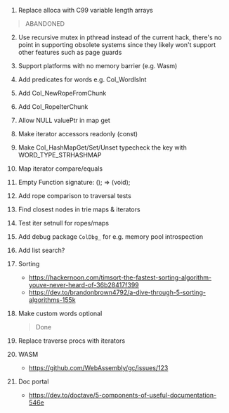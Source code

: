 1. Replace alloca with C99 variable length arrays

> ABANDONED

2. Use recursive mutex in pthread instead of the current hack, there's no point in supporting obsolete systems since they likely won't support other features such as page guards

3. Support platforms with no memory barrier (e.g. Wasm)

4. Add predicates for words e.g. Col_WordIsInt

5. Add Col_NewRopeFromChunk

6. Add Col_RopeIterChunk

7. Allow NULL valuePtr in map get

8. Make iterator accessors readonly (const)

9. Make Col_HashMapGet/Set/Unset typecheck the key with WORD_TYPE_STRHASHMAP

10. Map iterator compare/equals

11. Empty Function signature: (); => (void);

12. Add rope comparison to traversal tests

13. Find closest nodes in trie maps & iterators

14. Test iter setnull for ropes/maps

15. Add debug package `ColDbg_` for e.g. memory pool introspection

16. Add list search?

17. Sorting

    - https://hackernoon.com/timsort-the-fastest-sorting-algorithm-youve-never-heard-of-36b28417f399
    - https://dev.to/brandonbrown4792/a-dive-through-5-sorting-algorithms-155k

18. Make custom words optional

    > Done

19. Replace traverse procs with iterators

20. WASM

    - https://github.com/WebAssembly/gc/issues/123

21. Doc portal

    - https://dev.to/doctave/5-components-of-useful-documentation-546e

